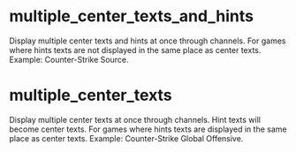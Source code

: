 # multiple_center_texts_and_hints
Display multiple center texts and hints at once through channels.
For games where hints texts are not displayed in the same place as center texts. Example: Counter-Strike Source.

# multiple_center_texts
Display multiple center texts at once through channels. Hint texts will become center texts.
For games where hints texts are displayed in the same place as center texts. Example: Counter-Strike Global Offensive.

